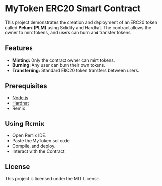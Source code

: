 # MyToken ERC20 Smart Contract

This project demonstrates the creation and deployment of an ERC20 token called **Pelumi (PLM)** using Solidity and Hardhat. The contract allows the owner to mint tokens, and users can burn and transfer tokens.

## Features

- **Minting:** Only the contract owner can mint tokens.
- **Burning:** Any user can burn their own tokens.
- **Transferring:** Standard ERC20 token transfers between users.

## Prerequisites

- [Node.js](https://nodejs.org/)
- [Hardhat](https://hardhat.org/)
- Remix

## Using Remix

 - Open Remix IDE.
 - Paste the MyToken.sol code
 - Compile, and deploy.
 - Interact with the Contract

## License

This project is licensed under the MIT License.
